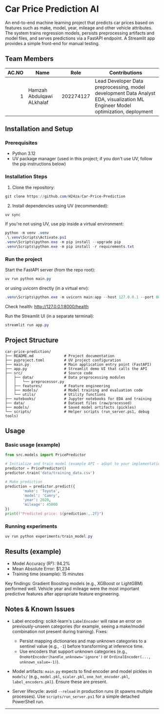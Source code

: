# Car Price Prediction AI

An end-to-end machine learning project that predicts car prices based on features such as make, model, year, mileage and other vehicle attributes. The system trains regression models, persists preprocessing artifacts and model files, and serves predictions via a FastAPI endpoint. A Streamlit app provides a simple front-end for manual testing.

## Team Members

| AC.NO | Name | Role | Contributions |
|---:|---|---|---|
| 1 | Hamzah Abdulqawi ALkhalaf|202274127 | Lead Developer Data preprocessing, model development Data Analyst  EDA, visualization  ML Engineer Model optimization, deployment |

## Installation and Setup

### Prerequisites
- Python 3.12 
- UV package manager (used in this project; if you don't use UV, follow the pip instructions below)

### Installation Steps

1. Clone the repository:

```powershell
git clone https://github.com/H24za/Car-Price-Prediction
```

2. Install dependencies using UV (recommended):

```powershell
uv sync
```

If you're not using UV, use pip inside a virtual environment:

```powershell
python -m venv .venv
.\.venv\Scripts\Activate.ps1
.venv\Scripts\python.exe -m pip install --upgrade pip
.venv\Scripts\python.exe -m pip install -r requirements.txt
```

### Run the project

Start the FastAPI server (from the repo root):

```powershell
uv run python main.py
```

or using uvicorn directly (in a virtual env):

```powershell
.venv\Scripts\python.exe -m uvicorn main:app --host 127.0.0.1 --port 8000
```

Check health: http://127.0.0.1:8000/health

Run the Streamlit UI (in a separate terminal):

```powershell
streamlit run app.py
```

## Project Structure

```
car-price-prediction/
├── README.md              # Project documentation
├── pyproject.toml         # UV project configuration
├── main.py                # Main application entry point (FastAPI)
├── app.py                 # Streamlit demo UI that calls the API
├── src/                   # Source code
│   ├── data/              # Data preprocessing modules
│   │   └── preprocessor.py
│   ├── features/          # Feature engineering
│   ├── models/            # Model training and evaluation code
│   └── utils/             # Utility functions
├── notebooks/             # Jupyter notebooks for EDA and training
├── data/                  # Dataset files (raw/processed)
├── models/                # Saved model artifacts (pickles)
└── scripts/               # Helper scripts (run_server.ps1, debug tools)
```

## Usage

### Basic usage (example)

```python
from src.models import PricePredictor

# Initialize and train model (example API — adapt to your implementation)
predictor = PricePredictor()
predictor.train('data/training_data.csv')

# Make prediction
prediction = predictor.predict({
		'make': 'Toyota',
		'model': 'Camry',
		'year': 2020,
		'mileage': 45000
})
print(f"Predicted price: ${prediction:,.2f}")
```

### Running experiments

```powershell
uv run python experiments/train_model.py
```

## Results (example)

- Model Accuracy (R²): 94.2%
- Mean Absolute Error: $1,234
- Training time (example): 15 minutes

Key findings: Gradient Boosting models (e.g., XGBoost or LightGBM) performed well. Vehicle year and mileage were the most important predictive features after appropriate feature engineering.

## Notes & Known Issues

- Label encoding: scikit-learn's `LabelEncoder` will raise an error on previously-unseen categories (for example, seeing a make/model combination not present during training). Fixes:
	- Persist mapping dictionaries and map unknown categories to a sentinel value (e.g., `-1`) before transforming at inference time.
	- Use encoders that support unknown categories (e.g., `OneHotEncoder(handle_unknown='ignore')` or `OrdinalEncoder(..., unknown_value=-1)`).

- Model artifacts: `main.py` expects to find encoder and model pickles in `models/` (e.g., `model.pkl`, `scaler.pkl`, `one_hot_encoder.pkl`, `label_encoders.pkl`). Ensure these are present.

- Server lifecycle: avoid `--reload` in production runs (it spawns multiple processes). Use `scripts/run_server.ps1` for a simple detached PowerShell run.


---




